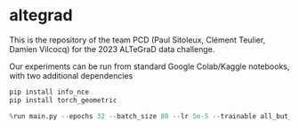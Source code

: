 # altegrad
This is the repository of the team PCD (Paul Sitoleux, Clément Teulier, Damien Vilcocq) for the 2023 ALTeGraD data challenge.

Our experiments can be run from standard Google Colab/Kaggle notebooks, with two additional dependencies 

```bash
pip install info_nce
pip install torch_geometric
```

```python
%run main.py --epochs 32 --batch_size 80 --lr 5e-5 --trainable all_but_embeddings --scheduler reduce_on_plateau --Tmin 0.05 --Tmax 0.2 --epochs_per_cycle 6 --graph_encoder graph_transformer
```

